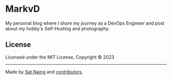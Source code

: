 # MarkvD

My personal blog where I share my journey as a DevOps Engineer and post about my hobby's Self-Hosting and photography.

## License

Licensed under the MIT License, Copyright © 2023

---

Made by [Sat Naing](https://satnaing.dev) and [contributors](https://github.com/satnaing/astro-paper/graphs/contributors).
